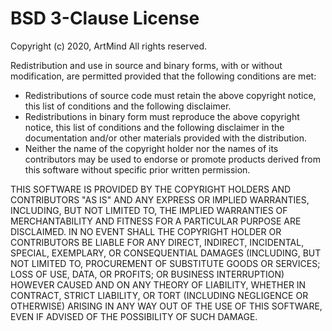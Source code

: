 # BSD 3-Clause License

Copyright (c) 2020, ArtMind
All rights reserved.

Redistribution and use in source and binary forms, with or without
modification, are permitted provided that the following conditions are met:
- Redistributions of source code must retain the above copyright notice, this
   list of conditions and the following disclaimer.
- Redistributions in binary form must reproduce the above copyright notice,
   this list of conditions and the following disclaimer in the documentation
   and/or other materials provided with the distribution.
- Neither the name of the copyright holder nor the names of its
   contributors may be used to endorse or promote products derived from
   this software without specific prior written permission.

THIS SOFTWARE IS PROVIDED BY THE COPYRIGHT HOLDERS AND CONTRIBUTORS "AS IS"
AND ANY EXPRESS OR IMPLIED WARRANTIES, INCLUDING, BUT NOT LIMITED TO, THE
IMPLIED WARRANTIES OF MERCHANTABILITY AND FITNESS FOR A PARTICULAR PURPOSE ARE
DISCLAIMED. IN NO EVENT SHALL THE COPYRIGHT HOLDER OR CONTRIBUTORS BE LIABLE
FOR ANY DIRECT, INDIRECT, INCIDENTAL, SPECIAL, EXEMPLARY, OR CONSEQUENTIAL
DAMAGES (INCLUDING, BUT NOT LIMITED TO, PROCUREMENT OF SUBSTITUTE GOODS OR
SERVICES; LOSS OF USE, DATA, OR PROFITS; OR BUSINESS INTERRUPTION) HOWEVER
CAUSED AND ON ANY THEORY OF LIABILITY, WHETHER IN CONTRACT, STRICT LIABILITY,
OR TORT (INCLUDING NEGLIGENCE OR OTHERWISE) ARISING IN ANY WAY OUT OF THE USE
OF THIS SOFTWARE, EVEN IF ADVISED OF THE POSSIBILITY OF SUCH DAMAGE.